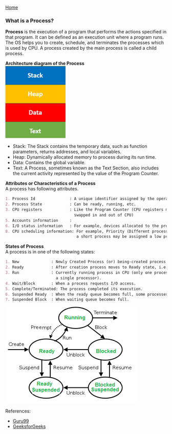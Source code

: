 [Home](../README.md)

### What is a Process?  
**Process** is the execution of a program that performs the actions specified in
 that program. It can be defined as an execution unit where a program runs.
 The OS helps you to create, schedule, and terminates the processes which is
 used by CPU. A process created by the main process is called a child process.
 
**Architecture diagram of the Process**  
![Process Architecture](../images/process-1.guru99.png "Process Architecture")
* Stack: The Stack contains the temporary data, such as function parameters,
 returns addresses, and local variables.
* Heap: Dynamically allocated memory to process during its run time.
* Data: Contains the global variable.
* Text: A Process, sometimes known as the Text Section, also includes the
 current activity represented by the value of the Program Counter.
 
**Attributes or Characteristics of a Process**  
A process has following attributes.
```markdown
1. Process Id               : A unique identifier assigned by the operating system
2. Process State            : Can be ready, running, etc.
3. CPU registers            : Like the Program Counter (CPU registers must be saved and restored when a process is
                              swapped in and out of CPU)
5. Accounts information     :
6. I/O status information   : For example, devices allocated to the process, open files, etc
8. CPU scheduling information: For example, Priority (Different processes may have different priorities, for example
                               a short process may be assigned a low priority in the shortest job first scheduling) 
```
**States of Process**  
A process is in one of the following states:

```markdown
1. New              : Newly Created Process (or) being-created process.
2. Ready            : After creation process moves to Ready state, i.e. the process is ready for execution.
3. Run              : Currently running process in CPU (only one process at a time can be under execution in 
                      a single processor).
4. Wait/Block       : When a process requests I/O access.
5. Complete/Terminated: The process completed its execution.
6. Suspended Ready  : When the ready queue becomes full, some processes are moved to suspended ready state
7. Suspended Block  : When waiting queue becomes full.
```
![State of process](../images/gfg-process.png "State of process")

References:
* [Guru99](https://www.guru99.com/process-management-pcb.html)
* [GeeksforGeeks](https://www.geeksforgeeks.org/introduction-of-process-management/)